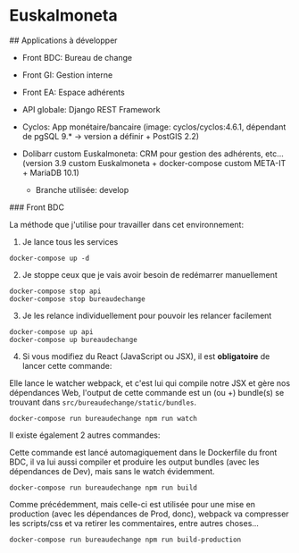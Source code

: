 # Euskalmoneta

## Applications à développer

- Front BDC: Bureau de change
- Front GI: Gestion interne
- Front EA: Espace adhérents

- API globale: Django REST Framework

- Cyclos: App monétaire/bancaire (image: cyclos/cyclos:4.6.1, dépendant de pgSQL 9.* -> version a définir + PostGIS 2.2)
- Dolibarr custom Euskalmoneta: CRM pour gestion des adhérents, etc... (version 3.9 custom Euskalmoneta + docker-compose custom META-IT + MariaDB 10.1)
  - Branche utilisée: develop


### Front BDC

La méthode que j'utilise pour travailler dans cet environnement:

1. Je lance tous les services

```
docker-compose up -d
```

2. Je stoppe ceux que je vais avoir besoin de redémarrer manuellement

```
docker-compose stop api
docker-compose stop bureaudechange
```

3. Je les relance individuellement pour pouvoir les relancer facilement

```
docker-compose up api
docker-compose up bureaudechange
```

4. Si vous modifiez du React (JavaScript ou JSX), il est **obligatoire** de lancer cette commande:

Elle lance le watcher webpack, et c'est lui qui compile notre JSX et gère nos dépendances Web, l'output de cette commande
est un (ou +) bundle(s) se trouvant dans `src/bureaudechange/static/bundles`.

```
docker-compose run bureaudechange npm run watch
```

Il existe également 2 autres commandes:

Cette commande est lancé automagiquement dans le Dockerfile du front BDC, il va lui aussi compiler et produire les output bundles (avec les dépendances de Dev), mais sans le watch évidemment.

```
docker-compose run bureaudechange npm run build
```

Comme précédemment, mais celle-ci est utilisée pour une mise en production (avec les dépendances de Prod, donc),
webpack va compresser les scripts/css et va retirer les commentaires, entre autres choses...

```
docker-compose run bureaudechange npm run build-production
```